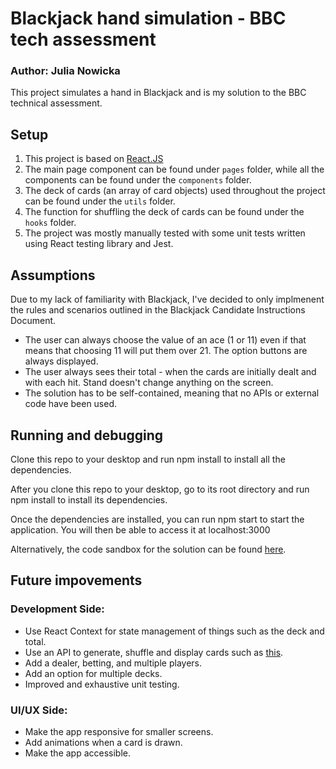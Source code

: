 # Blackjack hand simulation - BBC tech assessment 

### Author: Julia Nowicka
This project simulates a hand in Blackjack and is my solution to the BBC technical assessment. 

## Setup

1. This project is based on [React.JS](https://reactjs.org/)
2. The main page component can be found under `pages` folder, while all the components can be found under the `components` folder. 
3. The deck of cards (an array of card objects) used throughout the project can be found under the `utils` folder. 
4. The function for shuffling the deck of cards can be found under the `hooks` folder.
5. The project was mostly manually tested with some unit tests written using React testing library and Jest. 

## Assumptions 

Due to my lack of familiarity with Blackjack, I've decided to only implmenent the rules and scenarios outlined in the Blackjack Candidate Instructions Document. 

- The user can always choose the value of an ace (1 or 11) even if that means that choosing 11 will put them over 21. The option buttons are always displayed.
- The user always sees their total - when the cards are initially dealt and with each hit. Stand doesn't change anything on the screen. 
- The solution has to be self-contained, meaning that no APIs or external code have been used. 

## Running and debugging

Clone this repo to your desktop and run npm install to install all the dependencies.

After you clone this repo to your desktop, go to its root directory and run npm install to install its dependencies.

Once the dependencies are installed, you can run npm start to start the application. You will then be able to access it at localhost:3000

Alternatively, the code sandbox for the solution can be found [here](https://codesandbox.io/s/github/julianowic/blackjack).

## Future impovements

### Development Side: 
- Use React Context for state management of things such as the deck and total. 
- Use an API to generate, shuffle and display cards such as [this](https://www.deckofcardsapi.com/). 
- Add a dealer, betting, and multiple players. 
- Add an option for multiple decks. 
- Improved and exhaustive unit testing. 

### UI/UX Side: 
- Make the app responsive for smaller screens. 
- Add animations when a card is drawn. 
- Make the app accessible. 


